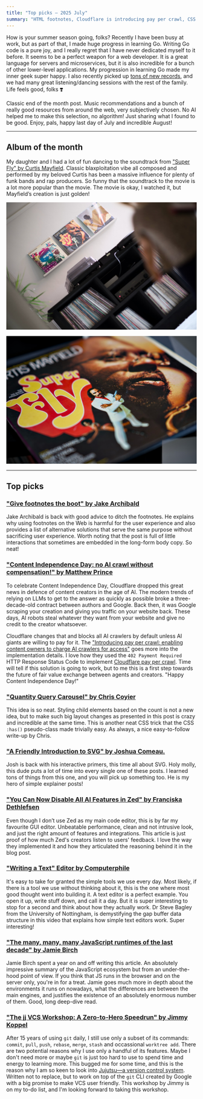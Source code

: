 ```yaml
---
title: "Top picks — 2025 July"
summary: "HTML footnotes, Cloudflare is introducing pay per crawl, CSS magic tricks by Chris Coyier, SVG basics, Zed is becoming an even better editor now, data structures behind the text editors, JS runtimes, jj vcs and a lot more."
---
```


How is your summer season going, folks? Recently I have been busy at work, but as part of that, I made huge progress in learning Go. Writing Go code is a pure joy, and I really regret that I have never dedicated myself to it before. It seems to be a perfect weapon for a web developer. It is a great language for servers and microservices, but it is also incredible for a bunch of other lower-level applications. My progression in learning Go made my inner geek super happy. I also recently picked up [tons of new records](https://pawelgrzybek.com/music/), and we had many great listening/dancing sessions with the rest of the family. Life feels good, folks ❣️

Classic end of the month post. Music recommendations and a bunch of really good resources from around the web, very subjectively chosen. No AI helped me to make this selection, no algorithm! Just sharing what I found to be good. Enjoy, pals, happy last day of July and incredible August!

---

## Album of the month

My daughter and I had a lot of fun dancing to the soundtrack from ["Super Fly" by Curtis Mayfield](https://www.discogs.com/release/955304-Curtis-Mayfield-Super-Fly). Classic blaxploitation vibe all composed and performed by my beloved Curtis has been a massive influence for plenty of funk bands and rap producers. So funny that the soundtrack to the movie is a lot more popular than the movie. The movie is okay, I watched it, but Mayfield’s creation is just golden!

![Three of the best albums by Curtis Mayfield on the shelf](superfly-1.jpg)

![Cover of the "Super Fly" soundtrack by Curtis Mayfield](superfly-2.jpg)

---

## Top picks

### ["Give footnotes the boot" by Jake Archibald](https://jakearchibald.com/2025/give-footnotes-the-boot/)

Jake Archibald is back with good advice to ditch the footnotes. He explains why using footnotes on the Web is harmful for the user experience and also provides a list of alternative solutions that serve the same purpose without sacrificing user experience. Worth noting that the post is full of little interactions that sometimes are embedded in the long-form body copy. So neat!

### ["Content Independence Day: no AI crawl without compensation!" by Matthew Prince](https://blog.cloudflare.com/content-independence-day-no-ai-crawl-without-compensation/)

To celebrate Content Independence Day, Cloudflare dropped this great news in defence of content creators in the age of AI. The modern trends of relying on LLMs to get to the answer as quickly as possible broke a three-decade-old contract between authors and Google. Back then, it was Google scraping your creation and giving you traffic on your website back. These days, AI robots steal whatever they want from your website and give no credit to the creator whatsoever.

Cloudflare changes that and blocks all AI crawlers by default unless AI giants are willing to pay for it. The ["Introducing pay per crawl: enabling content owners to charge AI crawlers for access"](https://blog.cloudflare.com/introducing-pay-per-crawl/) goes more into the implementation details. I love how they used the `402 Payment Required` HTTP Response Status Code to implement [Cloudflare pay per crawl](https://www.cloudflare.com/en-gb/paypercrawl-signup/). Time will tell if this solution is going to work, but to me this is a first step towards the future of fair value exchange between agents and creators. "Happy Content Independence Day!"

### ["Quantity Query Carousel" by Chris Coyier](https://frontendmasters.com/blog/quantity-query-carousel/)

This idea is so neat. Styling child elements based on the count is not a new idea, but to make such big layout changes as presented in this post is crazy and incredible at the same time. This is another neat CSS trick that the CSS `:has()` pseudo-class made trivially easy. As always, a nice easy-to-follow write-up by Chris.

### ["A Friendly Introduction to SVG" by Joshua Comeau.](https://www.joshwcomeau.com/svg/friendly-introduction-to-svg/)

Josh is back with his interactive primers, this time all about SVG. Holy molly, this dude puts a lot of time into every single one of these posts. I learned tons of things from this one, and you will pick up something too. He is my hero of simple explainer posts!

### ["You Can Now Disable All AI Features in Zed" by Franciska Dethlefsen](https://zed.dev/blog/disable-ai-features)

Even though I don’t use Zed as my main code editor, this is by far my favourite GUI editor. Unbeatable performance, clean and not intrusive look, and just the right amount of features and integrations. This article is just proof of how much Zed's creators listen to users' feedback. I love the way they implemented it and how they articulated the reasoning behind it in the blog post.

### ["Writing a Text" Editor by Computerphile](https://youtu.be/g2hiVp6oPZc)

It's easy to take for granted the simple tools we use every day. Most likely, if there is a tool we use without thinking about it, this is the one where most good thought went into building it. A text editor is a perfect example. You open it up, write stuff down, and call it a day. But it is super interesting to stop for a second and think about how they actually work. Dr Steve Bagley from the University of Nottingham, is demystifying the gap buffer data structure in this video that explains how simple text editors work. Super interesting!

### ["The many, many, many JavaScript runtimes of the last decade" by Jamie Birch](https://buttondown.com/whatever_jamie/archive/the-many-many-many-javascript-runtimes-of-the-last-decade/)

Jamie Birch spent a year on and off writing this article. An absolutely impressive summary of the JavaScript ecosystem but from an under-the-hood point of view. If you think that JS runs in the browser and on the server only, you're in for a treat. Jamie goes much more in depth about the environments it runs on nowadays, what the differences are between the main engines, and justifies the existence of an absolutely enormous number of them. Good, long deep-dive read.

### ["The jj VCS Workshop: A Zero-to-Hero Speedrun" by Jimmy Koppel](https://github.com/jkoppel/jj-workshop)

After 15 years of using `git` daily, I still use only a subset of its commands: `commit`, `pull`, `push`, `rebase`, `merge`, `stash` and occassional `worktree add`. There are two potential reasons why I use only a handful of its features. Maybe I don't need more or maybe `git` is just too hard to use to spend time and energy to learning more. This bugged me for some time, and this is the reason why I am so keen to look into [Jujutsu—a version control system](https://github.com/jj-vcs/jj). Written not to replace, but to work on top of the `git` CLI created by Google with a big promise to make VCS user friendly. This workshop by Jimmy is on my to-do list, and I'm looking forward to taking this workshop.
